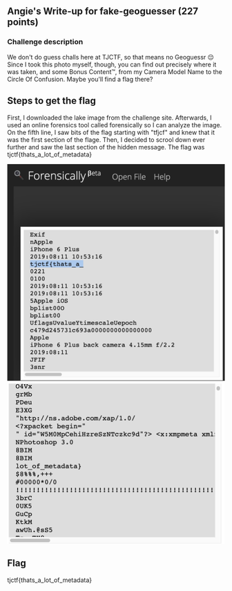 <h2>Angie's Write-up for fake-geoguesser (227 points)</h2>

<h3>Challenge description</h3>

<p>We don't do guess challs here at TJCTF, so that means no Geoguessr 😔 Since I took this photo myself, 
though, you can find out precisely where it was taken, and some Bonus Content™, from my Camera Model Name 
to the Circle Of Confusion. Maybe you'll find a flag there?</p>

<h2>Steps to get the flag</h2>

<p>First, I downloaded the lake image from the challenge site. Afterwards, I used an online forensics tool called forensically so I can analyze the image. On the fifth line, I saw bits of the flag starting with "tfjcf" and knew that it was the first section of the flage. Then, I decided to scrool down ever further and saw the last section of the hidden message. The flag was tjctf{thats_a_lot_of_metadata}</p>

<img width="602" alt="forensicallyOne" src="https://github.com/angieintech/CTFWriteUps/blob/main/TJCTF/Forensics/forensicallyOne.png?raw=true">
<img width="602" alt="forensicallyTwo" src="https://github.com/angieintech/CTFWriteUps/blob/main/TJCTF/Forensics/ForensicallyTwo.png?raw=true">

<h2>Flag</h2>
<p>tjctf{thats_a_lot_of_metadata}</p>
